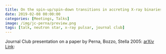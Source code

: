 ```yaml
---
title: On the spin-up/spin-down transitions in accreting X-ray binaries
date: 2019-02-08 00:00:00
categories: [Meetings, Talks]
image: /img/jc-perna/preview.png
tags: [talk, neutron star, x-ray pulsar, journal club]
---
```


Journal Club presentation on a paper by Perna, Bozzo, Stella 2005: [arXiv Link](https://arxiv.org/abs/astro-ph/0511285):


<object data="https://isaathoff.github.io/img/science/JC.pdf" width="750px" height="550px">
    <embed src="https://isaathoff.github.io/img/science/JC.pdf">
    </embed>
</object>